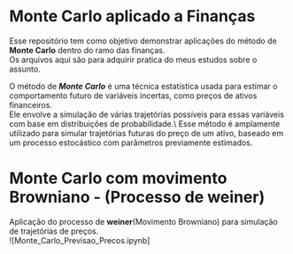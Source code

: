 # Monte Carlo aplicado a Finanças
Esse repositório tem como objetivo demonstrar aplicações do método de **Monte Carlo** dentro do ramo das finanças. \
Os arquivos aqui são para adquirir pratica do meus estudos sobre o assunto.

O método de ***Monte Carlo*** é uma técnica estatística usada para estimar o comportamento futuro de variáveis incertas, como preços de ativos financeiros. \
Ele envolve a simulação de várias trajetórias possíveis para essas variáveis com base em distribuições de probabilidade.\ 
Esse método é amplamente utilizado para simular trajetórias futuras do preço de um ativo, baseado em um processo estocástico com parâmetros previamente estimados.

# Monte Carlo com movimento Browniano - (Processo de weiner)

Aplicação do processo de **weiner**(Movimento Browniano) para simulação de trajetórias de preços. \
![Monte_Carlo_Previsao_Precos.ipynb]


